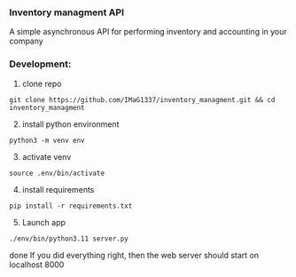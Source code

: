 ### Inventory managment API
A simple asynchronous API for performing inventory and accounting in your company
### Development:
1) clone repo
```
git clone https://github.com/IMaG1337/inventory_managment.git && cd inventory_managment
```
2) install python environment
```
python3 -m venv env
```
3) activate venv
```
source .env/bin/activate
```
4) install requirements
```
pip install -r requirements.txt
```
5) Launch app
```
./env/bin/python3.11 server.py
```
done
If you did everything right, then the web server should start on localhost 8000
